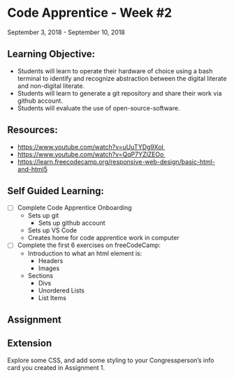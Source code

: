 # Code Apprentice - Week #2
September 3, 2018 - September 10, 2018

## Learning Objective:
* Students will learn to operate their hardware of choice using a bash terminal to identify and recognize abstraction between the digital literate and non-digital literate.
* Students will learn to generate a git repository and share their work via github account.
* Students will evaluate the use of open-source-software.

## Resources:
* https://www.youtube.com/watch?v=uUuTYDg9XoI 
* https://www.youtube.com/watch?v=QqP7YZlZEOo 
* https://learn.freecodecamp.org/responsive-web-design/basic-html-and-html5

## Self Guided Learning:
- [ ] Complete Code Apprentice Onboarding
  * Sets up git
	* Sets up github account
  * Sets up VS Code
  * Creates home for code apprentice work in computer
- [ ] Complete the first 6 exercises on freeCodeCamp:
	* Introduction to what an html element is:
	  * Headers
	  * Images
    * Sections
	  * Divs
	  * Unordered Lists
	  * List Items
    
## Assignment
    
## Extension
Explore some CSS, and add some styling to your Congressperson’s info card you created in Assignment 1.
